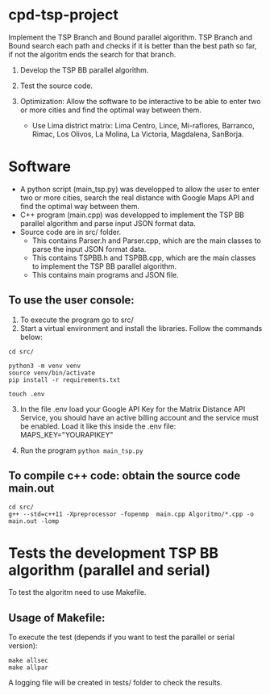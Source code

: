 # cpd-tsp-project

Implement the TSP Branch and Bound parallel algorithm. TSP Branch and Bound search each path and checks if it is better than the best path so far, if not the algoritm ends the search for that branch.

1. Develop the TSP BB parallel algorithm.
2. Test the source code.
3. Optimization: Allow the software to be interactive to be able to enter two or more cities and find the optimal way between them.

   - Use Lima district matrix: Lima Centro, Lince, Mi-raflores, Barranco, Rimac, Los Olivos, La Molina, La Victoria, Magdalena, SanBorja.

# Software

- A python script (main_tsp.py) was developped to allow the user to enter two or more cities, search the real distance with Google Maps API and find the optimal way between them.
- C++ program (main.cpp) was developped to implement the TSP BB parallel algorithm and parse input JSON format data.
- Source code are in src/ folder.
  - This contains Parser.h and Parser.cpp, which are the main classes to parse the input JSON format data.
  - This contains TSPBB.h and TSPBB.cpp, which are the main classes to implement the TSP BB parallel algorithm.
  - This contains main programs and JSON file.

## To use the user console:

1. To execute the program go to src/
2. Start a virtual environment and install the libraries. Follow the commands below:

```
cd src/

python3 -m venv venv
source venv/bin/activate
pip install -r requirements.txt

touch .env
```

3. In the file .env load your Google API Key for the Matrix Distance API Service, you should have an active billing account and the service must be enabled.
   Load it like this inside the .env file: MAPS_KEY="YOURAPIKEY"

4. Run the program
   `python main_tsp.py`

## To compile c++ code: obtain the source code main.out

```
cd src/
g++ --std=c++11 -Xpreprocessor -fopenmp  main.cpp Algoritmo/*.cpp -o main.out -lomp
```

# Tests the development TSP BB algorithm (parallel and serial)

To test the algoritm need to use Makefile.

## Usage of Makefile:

To execute the test (depends if you want to test the parallel or serial version):

```
make allsec
make allpar
```

A logging file will be created in tests/ folder to check the results.

